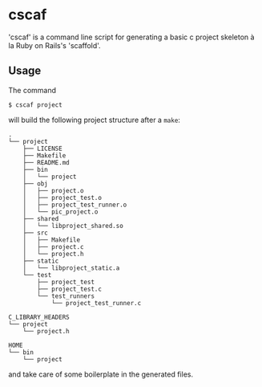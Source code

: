 # cscaf

'cscaf' is a command line script for generating a basic c project skeleton à la Ruby on Rails's 'scaffold'.

## Usage

The command

`$ cscaf project`

will build the following project structure after a `make`:

```
.
└── project
    ├── LICENSE
    ├── Makefile
    ├── README.md
    ├── bin
    │   └── project
    ├── obj
    │   ├── project.o
    │   ├── project_test.o
    │   ├── project_test_runner.o
    │   └── pic_project.o
    ├── shared
    │   └── libproject_shared.so
    ├── src
    │   ├── Makefile
    │   ├── project.c
    │   └── project.h
    ├── static
    │   └── libproject_static.a
    └── test
        ├── project_test
        ├── project_test.c
        └── test_runners
            └── project_test_runner.c

C_LIBRARY_HEADERS
└── project
    └── project.h

HOME
└── bin
    └── project
```

and take care of some boilerplate in the generated files.
